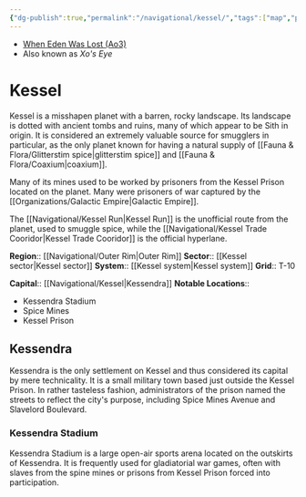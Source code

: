 ```yaml
---
{"dg-publish":true,"permalink":"/navigational/kessel/","tags":["map","planet","outerrim","kessel","kessels","kesselt"]}
---
```


- [When Eden Was Lost (Ao3)](https://archiveofourown.org/works/19334440/chapters/45992584)
- Also known as *Xo's Eye*
# Kessel
Kessel is a misshapen planet with a barren, rocky landscape. Its landscape is dotted with ancient tombs and ruins, many of which appear to be Sith in origin. It is considered an extremely valuable source for smugglers in particular, as the only planet known for having a natural supply of [[Fauna & Flora/Glitterstim spice\|glitterstim spice]] and [[Fauna & Flora/Coaxium\|coaxium]].

Many of its mines used to be worked by prisoners from the Kessel Prison located on the planet. Many were prisoners of war captured by the [[Organizations/Galactic Empire\|Galactic Empire]].

The [[Navigational/Kessel Run\|Kessel Run]] is the unofficial route from the planet, used to smuggle spice, while the [[Navigational/Kessel Trade Cooridor\|Kessel Trade Cooridor]] is the official hyperlane. 

**Region**::  [[Navigational/Outer Rim\|Outer Rim]]
**Sector**::  [[Kessel sector\|Kessel sector]]
**System**::  [[Kessel system\|Kessel system]]
**Grid**::  T-10

**Capital**::  [[Navigational/Kessel\|Kessendra]]
**Notable Locations**:: 
- Kessendra Stadium
- Spice Mines
- Kessel Prison

## Kessendra
Kessendra is the only settlement on Kessel and thus considered its capital by mere technicality. It is a small military town based just outside the Kessel Prison. In rather tasteless fashion, administrators of the prison named the streets to reflect the city's purpose, including Spice Mines Avenue and Slavelord Boulevard.

### Kessendra Stadium
Kessendra Stadium is a large open-air sports arena located on the outskirts of Kessendra. It is frequently used for gladiatorial war games, often with slaves from the spine mines or prisons from Kessel Prison forced into participation. 
